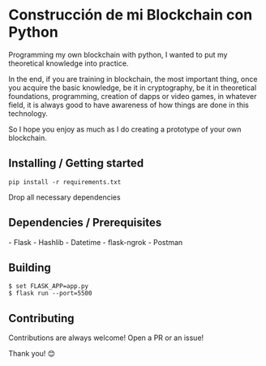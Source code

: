<h1>Construcción de mi Blockchain con Python</h1>
<p>Programming my own blockchain with python, I wanted to put my theoretical knowledge into practice.</p>

<p>In the end, if you are training in blockchain, the most important thing, once you acquire the basic knowledge, be it in cryptography, be it in theoretical foundations, programming, creation of dapps or video games, in whatever field, it is always good to have awareness of how things are done in this technology.</p>

<p>So I hope you enjoy as much as I do creating a prototype of your own blockchain.</p>


<h2> Installing / Getting started </h2>

```
pip install -r requirements.txt

```  
<p>Drop all necessary dependencies</p>

<h2> Dependencies / Prerequisites </h2>
- Flask
- Hashlib
- Datetime
- flask-ngrok
- Postman

<h2> Building </h2>


```shell
$ set FLASK_APP=app.py 
$ flask run --port=5500
```

<h2>Contributing</h2>

<p> Contributions are always welcome! Open a PR or an issue!</p>

<p> Thank you! 😊 </p>
